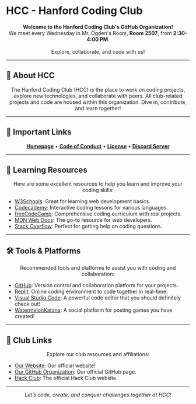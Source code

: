 # HCC - Hanford Coding Club

<!---
<p align="center">
  <img src="https://github.com/HHS-Coding-Club/assets/blob/main/images/PXL_20241009_223036238.MP.jpg?raw=true" width="600" />
</p>
--->

<p align="center">
  <strong>Welcome to the Hanford Coding Club's GitHub Organization!</strong>  
  <br>We meet every Wednesday in Mr. Ogden's Room, <strong>Room 2507</strong>, from <strong>2:30-4:00 PM</strong>.</br>  
  <br>Explore, collaborate, and code with us!</br>
</p>

---

## 📂 About HCC

<p align="center">
  The Hanford Coding Club (HCC) is the place to work on coding projects, explore new technologies, and collaborate with peers.  
  All club-related projects and code are housed within this organization. Dive in, contribute, and learn together!
</p>

---

## 🔗 Important Links

<p align="center">
  <a href="https://hhs-coding-club.github.io/homepage"><strong>Homepage</strong></a> • 
  <a href="https://hhs-coding-club.github.io/documents/code-of-conduct.html"><strong>Code of Conduct</strong></a> • 
  <a href="https://hhs-coding-club.github.io/documents/license.html"><strong>License</strong></a> • 
  <a href="https://discord.gg/R65UNFb376"><strong>Discord Server</strong></a>
</p>

---

## 📘 Learning Resources

<p align="center">
  Here are some excellent resources to help you learn and improve your coding skills:
</p>

- [W3Schools](https://www.w3schools.com): Great for learning web development basics.
- [Codecademy](https://www.codecademy.com): Interactive coding lessons for various languages.
- [freeCodeCamp](https://www.freecodecamp.org): Comprehensive coding curriculum with real projects.
- [MDN Web Docs](https://developer.mozilla.org): The go-to resource for web developers.
- [Stack Overflow](https://stackoverflow.com): Perfect for getting help on coding questions.

---

## 🛠️ Tools & Platforms

<p align="center">
  Recommended tools and platforms to assist you with coding and collaboration:
</p>

- [GitHub](https://github.com): Version control and collaboration platform for your projects.
- [Replit](https://replit.com): Online coding environment to code together in real-time.
- [Visual Studio Code](https://code.visualstudio.com): A powerful code editor that you should definitely check out!
- [WatermelonKatana](https://watermelonkatana.com): A social platform for posting games you have created!

---

## 📌 Club Links

<p align="center">
  Explore our club resources and affiliations:
</p>

- [Our Website](https://hhs-coding-club.github.io): Our official website!
- [Our GitHub Organization](https://github.com/HHS-Coding-Club): Our official GitHub page.
- [Hack Club](https://hackclub.com): The official Hack Club website.

---

<p align="center">
  <em>Let’s code, create, and conquer challenges together at HCC!</em>
</p>
